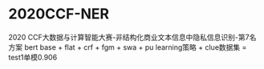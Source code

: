 # 2020CCF-NER
2020 CCF大数据与计算智能大赛-非结构化商业文本信息中隐私信息识别-第7名方案
bert base + flat + crf + fgm + swa + pu learning策略 + clue数据集 = test1单模0.906
